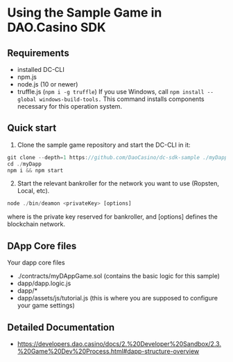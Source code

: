 
# Using the Sample Game in DAO.Casino SDK 


## Requirements
 - installed DC-CLI
 - npm.js
 - node.js (10 or newer)
 - truffle.js (`npm i -g truffle`)
 If you use Windows, call `npm install --global windows-build-tools.` This command installs components necessary for this operation system.

## Quick start
1. Clone the sample game repository and start the DC-CLI in it:  
```javascript
git clone --depth=1 https://github.com/DaoCasino/dc-sdk-sample ./myDapp
cd ./myDapp
npm i && npm start
```
2. Start the relevant bankroller for the network you want to use (Ropsten, Local, etc).    
```javascript
node ./bin/deamon <privateKey> [options]
```  
where <privateKey> is the private key reserved for bankroller, and [options] defines the blockchain network. 


## DApp Core files
Your dapp core files 
- ./contracts/myDAppGame.sol (contains the basic logic for this sample)
- dapp/dapp.logic.js
- dapp/* 
- dapp/assets/js/tutorial.js (this is where you are supposed to configure your game settings)


## Detailed Documentation
- https://developers.dao.casino/docs/2.%20Developer%20Sandbox/2.3.%20Game%20Dev%20Process.html#dapp-structure-overview
